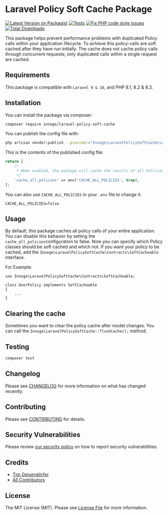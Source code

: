 # Laravel Policy Soft Cache Package

[![Latest Version on Packagist](https://img.shields.io/packagist/v/innoge/laravel-policy-soft-cache.svg?style=flat-square)](https://packagist.org/packages/innoge/laravel-policy-soft-cache)
[![Tests](https://github.com/InnoGE/laravel-policy-soft-cache/actions/workflows/run-tests.yml/badge.svg)](https://github.com/InnoGE/laravel-policy-soft-cache/actions/workflows/run-tests.yml)
[![Fix PHP code style issues](https://github.com/InnoGE/laravel-policy-soft-cache/actions/workflows/fix-php-code-style-issues.yml/badge.svg)](https://github.com/InnoGE/laravel-policy-soft-cache/actions/workflows/fix-php-code-style-issues.yml)
[![Total Downloads](https://img.shields.io/packagist/dt/innoge/laravel-policy-soft-cache.svg?style=flat-square)](https://packagist.org/packages/innoge/laravel-policy-soft-cache)

This package helps prevent performance problems with duplicated Policy calls within your application lifecycle. To achieve this policy-calls are soft cached after they have run initially. The cache does not cache policy calls through concurrent requests; only duplicated calls within a single request are cached.

## Requirements

This package is compatible with ```Laravel 9 & 10```, and PHP 8.1, 8.2 & 8.3.
## Installation

You can install the package via composer:

```bash
composer require innoge/laravel-policy-soft-cache
```

You can publish the config file with:

```bash
php artisan vendor:publish --provider="Innoge\LaravelPolicySoftCache\LaravelPolicySoftCacheServiceProvider""
```

This is the contents of the published config file:

```php
return [
    /*
     * When enabled, the package will cache the results of all Policies in your Laravel application
     */
    'cache_all_policies' => env('CACHE_ALL_POLICIES', true),
];
```

You can also use `CACHE_ALL_POLICIES` in your `.env` file to change it.
```.dotenv
CACHE_ALL_POLICIES=false
```

## Usage

By default, this package caches all policy calls of your entire application. You can disable this behavior by setting the ```cache_all_policies```configuration to false. Now you can specify which Policy classes should be soft cached and which not. If you want your policy to be cached, add the ```Innoge\LaravelPolicySoftCache\Contracts\SoftCacheable``` interface.

For Example:

```
use Innoge\LaravelPolicySoftCache\Contracts\SoftCacheable;

class UserPolicy implements SoftCacheable
{
    ...
}
```

## Clearing the cache
Sometimes you want to clear the policy cache after model changes. You can call the ```Innoge\LaravelPolicySoftCache::flushCache();``` method.

## Testing

```bash
composer test
```

## Changelog

Please see [CHANGELOG](CHANGELOG.md) for more information on what has changed recently.

## Contributing

Please see [CONTRIBUTING](CONTRIBUTING.md) for details.

## Security Vulnerabilities

Please review [our security policy](../../security/policy) on how to report security vulnerabilities.

## Credits

- [Tim Geisendörfer](https://github.com/geisi)
- [All Contributors](../../contributors)

## License

The MIT License (MIT). Please see [License File](LICENSE.md) for more information.
